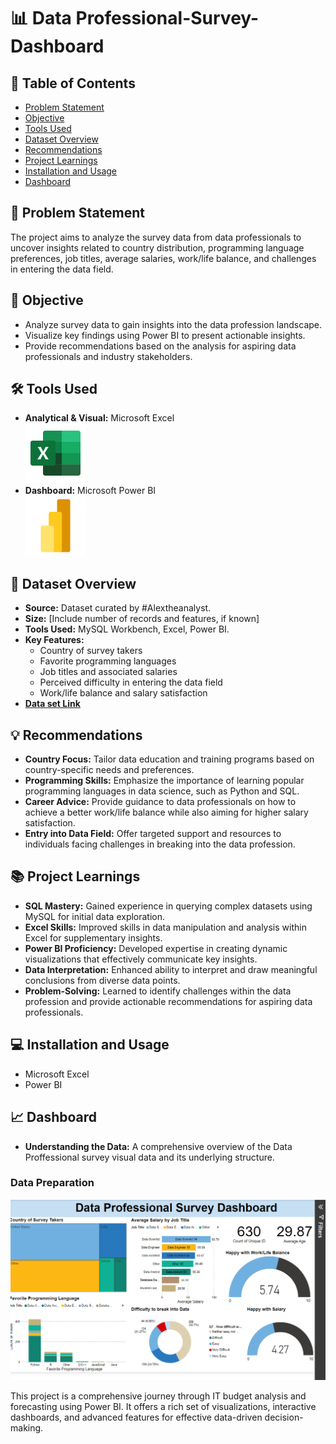 # 📊 Data Professional-Survey-Dashboard

## 📕 Table of Contents
- [Problem Statement](#-problem-statement)
- [Objective](#-objective)
- [Tools Used](#%EF%B8%8F-tools-used)
- [Dataset Overview](#-dataset-overview)
- [Recommendations](#-recommendations)
- [Project Learnings](#-project-learnings)
- [Installation and Usage](#-installation-and-usage)
- [Dashboard](#-dashboard)
  
## 🚀 Problem Statement
The project aims to analyze the survey data from data professionals to uncover insights related to country distribution, programming language preferences, job titles, average salaries, work/life balance, and challenges in entering the data field.

## 🎯 Objective
- Analyze survey data to gain insights into the data profession landscape.
- Visualize key findings using Power BI to present actionable insights.
- Provide recommendations based on the analysis for aspiring data professionals and industry stakeholders.

## 🛠️ Tools Used
- **Analytical & Visual:**  Microsoft Excel\
  <img width="96" height="96" src=https://github.com/Boomihasri/Finance_analysis_dashboard/blob/main/icons8-microsoft-excel-144.png/>
- **Dashboard:** Microsoft Power BI\
  <img width="96" height="96" src=https://github.com/Boomihasri/Finance_analysis_dashboard/blob/main/power%20bi%20logo.png/>

## 📂 Dataset Overview
- **Source:** Dataset curated by #Alextheanalyst.
- **Size:** [Include number of records and features, if known]
- **Tools Used:** MySQL Workbench, Excel, Power BI.
- **Key Features:**
  - Country of survey takers
  - Favorite programming languages
  - Job titles and associated salaries
  - Perceived difficulty in entering the data field
  - Work/life balance and salary satisfaction
- [**Data set Link**](https://github.com/Boomihasri/Data-Professional-Survey-Dashboard/blob/main/Data%20Professional%20Survey%20Dashboard.pbix)

## 💡 Recommendations
- **Country Focus:** Tailor data education and training programs based on country-specific needs and preferences.
- **Programming Skills:** Emphasize the importance of learning popular programming languages in data science, such as Python and SQL.
- **Career Advice:** Provide guidance to data professionals on how to achieve a better work/life balance while also aiming for higher salary satisfaction.
- **Entry into Data Field:** Offer targeted support and resources to individuals facing challenges in breaking into the data profession.

## 📚 Project Learnings
- **SQL Mastery:** Gained experience in querying complex datasets using MySQL for initial data exploration.
- **Excel Skills:** Improved skills in data manipulation and analysis within Excel for supplementary insights.
- **Power BI Proficiency:** Developed expertise in creating dynamic visualizations that effectively communicate key insights.
- **Data Interpretation:** Enhanced ability to interpret and draw meaningful conclusions from diverse data points.
- **Problem-Solving:** Learned to identify challenges within the data profession and provide actionable recommendations for aspiring data professionals.

 ## 💻 Installation and Usage
- Microsoft Excel
- Power BI
 
## 📈 Dashboard

- **Understanding the Data:** A comprehensive overview of the Data Proffessional survey visual data and its underlying structure.

### Data Preparation
<img src=https://github.com/Boomihasri/Data-Professional-Survey-Dashboard/blob/main/Data%20professional%20img.png>


This project is a comprehensive journey through IT budget analysis and forecasting using Power BI. It offers a rich set of visualizations, interactive dashboards, and advanced features for effective data-driven decision-making.

